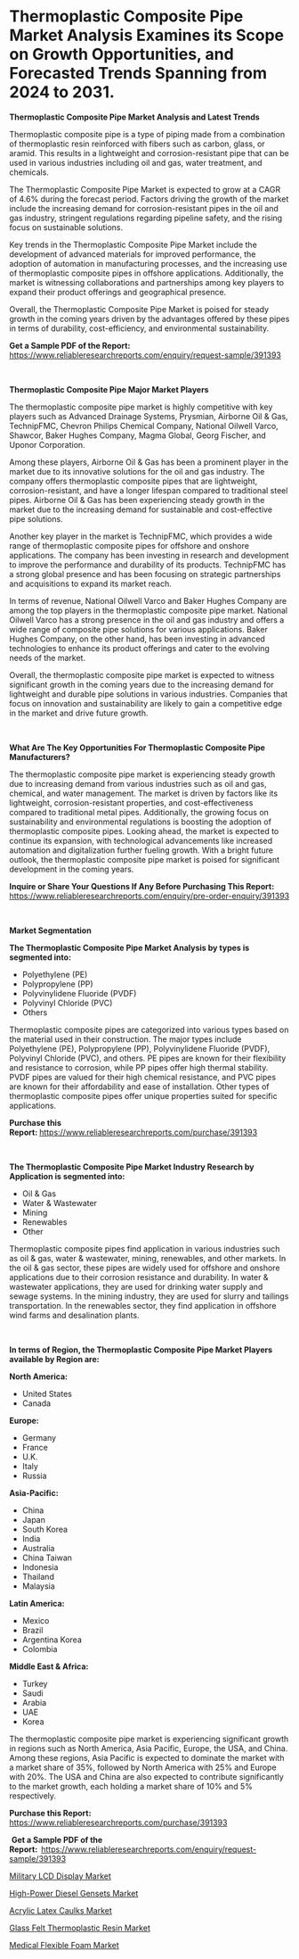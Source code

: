 <p><h1>Thermoplastic Composite Pipe Market Analysis Examines its Scope on Growth Opportunities, and Forecasted Trends Spanning from 2024 to 2031.</h1></p><p><strong>Thermoplastic Composite Pipe Market Analysis and Latest Trends</strong></p>
<p><p>Thermoplastic composite pipe is a type of piping made from a combination of thermoplastic resin reinforced with fibers such as carbon, glass, or aramid. This results in a lightweight and corrosion-resistant pipe that can be used in various industries including oil and gas, water treatment, and chemicals.</p><p>The Thermoplastic Composite Pipe Market is expected to grow at a CAGR of 4.6% during the forecast period. Factors driving the growth of the market include the increasing demand for corrosion-resistant pipes in the oil and gas industry, stringent regulations regarding pipeline safety, and the rising focus on sustainable solutions. </p><p>Key trends in the Thermoplastic Composite Pipe Market include the development of advanced materials for improved performance, the adoption of automation in manufacturing processes, and the increasing use of thermoplastic composite pipes in offshore applications. Additionally, the market is witnessing collaborations and partnerships among key players to expand their product offerings and geographical presence.</p><p>Overall, the Thermoplastic Composite Pipe Market is poised for steady growth in the coming years driven by the advantages offered by these pipes in terms of durability, cost-efficiency, and environmental sustainability.</p></p>
<p><strong>Get a Sample PDF of the Report:&nbsp;</strong> <a href="https://www.reliableresearchreports.com/enquiry/request-sample/391393">https://www.reliableresearchreports.com/enquiry/request-sample/391393</a></p>
<p>&nbsp;</p>
<p><strong>Thermoplastic Composite Pipe Major Market Players</strong></p>
<p><p>The thermoplastic composite pipe market is highly competitive with key players such as Advanced Drainage Systems, Prysmian, Airborne Oil & Gas, TechnipFMC, Chevron Philips Chemical Company, National Oilwell Varco, Shawcor, Baker Hughes Company, Magma Global, Georg Fischer, and Uponor Corporation.</p><p>Among these players, Airborne Oil & Gas has been a prominent player in the market due to its innovative solutions for the oil and gas industry. The company offers thermoplastic composite pipes that are lightweight, corrosion-resistant, and have a longer lifespan compared to traditional steel pipes. Airborne Oil & Gas has been experiencing steady growth in the market due to the increasing demand for sustainable and cost-effective pipe solutions.</p><p>Another key player in the market is TechnipFMC, which provides a wide range of thermoplastic composite pipes for offshore and onshore applications. The company has been investing in research and development to improve the performance and durability of its products. TechnipFMC has a strong global presence and has been focusing on strategic partnerships and acquisitions to expand its market reach.</p><p>In terms of revenue, National Oilwell Varco and Baker Hughes Company are among the top players in the thermoplastic composite pipe market. National Oilwell Varco has a strong presence in the oil and gas industry and offers a wide range of composite pipe solutions for various applications. Baker Hughes Company, on the other hand, has been investing in advanced technologies to enhance its product offerings and cater to the evolving needs of the market.</p><p>Overall, the thermoplastic composite pipe market is expected to witness significant growth in the coming years due to the increasing demand for lightweight and durable pipe solutions in various industries. Companies that focus on innovation and sustainability are likely to gain a competitive edge in the market and drive future growth.</p></p>
<p>&nbsp;</p>
<p><strong>What Are The Key Opportunities For Thermoplastic Composite Pipe Manufacturers?</strong></p>
<p><p>The thermoplastic composite pipe market is experiencing steady growth due to increasing demand from various industries such as oil and gas, chemical, and water management. The market is driven by factors like its lightweight, corrosion-resistant properties, and cost-effectiveness compared to traditional metal pipes. Additionally, the growing focus on sustainability and environmental regulations is boosting the adoption of thermoplastic composite pipes. Looking ahead, the market is expected to continue its expansion, with technological advancements like increased automation and digitalization further fueling growth. With a bright future outlook, the thermoplastic composite pipe market is poised for significant development in the coming years.</p></p>
<p><strong>Inquire or Share Your Questions If Any Before Purchasing This Report:</strong> <a href="https://www.reliableresearchreports.com/enquiry/pre-order-enquiry/391393">https://www.reliableresearchreports.com/enquiry/pre-order-enquiry/391393</a></p>
<p>&nbsp;</p>
<p><strong>Market Segmentation</strong></p>
<p><strong>The Thermoplastic Composite Pipe Market Analysis by types is segmented into:</strong></p>
<p><ul><li>Polyethylene (PE)</li><li>Polypropylene (PP)</li><li>Polyvinylidene Fluoride (PVDF)</li><li>Polyvinyl Chloride (PVC)</li><li>Others</li></ul></p>
<p><p>Thermoplastic composite pipes are categorized into various types based on the material used in their construction. The major types include Polyethylene (PE), Polypropylene (PP), Polyvinylidene Fluoride (PVDF), Polyvinyl Chloride (PVC), and others. PE pipes are known for their flexibility and resistance to corrosion, while PP pipes offer high thermal stability. PVDF pipes are valued for their high chemical resistance, and PVC pipes are known for their affordability and ease of installation. Other types of thermoplastic composite pipes offer unique properties suited for specific applications.</p></p>
<p><strong>Purchase this Report:&nbsp;</strong><a href="https://www.reliableresearchreports.com/purchase/391393">https://www.reliableresearchreports.com/purchase/391393</a></p>
<p>&nbsp;</p>
<p><strong>The Thermoplastic Composite Pipe Market Industry Research by Application is segmented into:</strong></p>
<p><ul><li>Oil & Gas</li><li>Water & Wastewater</li><li>Mining</li><li>Renewables</li><li>Other</li></ul></p>
<p><p>Thermoplastic composite pipes find application in various industries such as oil & gas, water & wastewater, mining, renewables, and other markets. In the oil & gas sector, these pipes are widely used for offshore and onshore applications due to their corrosion resistance and durability. In water & wastewater applications, they are used for drinking water supply and sewage systems. In the mining industry, they are used for slurry and tailings transportation. In the renewables sector, they find application in offshore wind farms and desalination plants.</p></p>
<p>&nbsp;</p>
<p><strong>In terms of Region, the Thermoplastic Composite Pipe Market Players available by Region are:</strong></p>
<p>
    <p> <strong> North America: </strong>
        <ul>
            <li>United States</li>
            <li>Canada</li>
        </ul>
        </p> 
    <p> <strong> Europe: </strong>
        <ul>
            <li>Germany</li>
            <li>France</li>
            <li>U.K.</li>
            <li>Italy</li>
            <li>Russia</li>
        </ul>
        </p> 
    <p> <strong> Asia-Pacific: </strong>
        <ul>
            <li>China</li>
            <li>Japan</li>
            <li>South Korea</li>
            <li>India</li>
            <li>Australia</li>
            <li>China Taiwan</li>
            <li>Indonesia</li>
            <li>Thailand</li>
            <li>Malaysia</li>
        </ul>
        </p> 
    <p> <strong> Latin America: </strong>
        <ul>
            <li>Mexico</li>
            <li>Brazil</li>
            <li>Argentina Korea</li>
            <li>Colombia</li>
        </ul>
        </p> 
    <p> <strong> Middle East & Africa: </strong>
        <ul>
            <li>Turkey</li>
            <li>Saudi</li>
            <li>Arabia</li>
            <li>UAE</li>
            <li>Korea</li>
        </ul>
    </p>
    </p>
<p><p>The thermoplastic composite pipe market is experiencing significant growth in regions such as North America, Asia Pacific, Europe, the USA, and China. Among these regions, Asia Pacific is expected to dominate the market with a market share of 35%, followed by North America with 25% and Europe with 20%. The USA and China are also expected to contribute significantly to the market growth, each holding a market share of 10% and 5% respectively.</p></p>
<p><strong>Purchase this Report: </strong><a href="https://www.reliableresearchreports.com/purchase/391393">https://www.reliableresearchreports.com/purchase/391393</a></p>
<p>&nbsp;<strong>Get a Sample PDF of the Report:&nbsp;&nbsp;</strong><a href="https://www.reliableresearchreports.com/enquiry/request-sample/391393">https://www.reliableresearchreports.com/enquiry/request-sample/391393</a></p>
<p><strong></strong></p>
<p><p><a href="https://view.publitas.com/reportprime-1/global-military-lcd-display-market-by-types-applications-and-major-players-with-regional-growth-rate-analysis-and-development-situation-from-2024-to-2031/">Military LCD Display Market</a></p><p><a href="https://thundering-castanet-c65.notion.site/High-Power-Diesel-Gensets-Market-Research-Report-Unlocks-Analysis-on-the-Market-Financial-Status-Ma-52cc5ddd2d654b348b1467f5eccef316">High-Power Diesel Gensets Market</a></p><p><a href="https://view.publitas.com/reportprime-1/acrylic-latex-caulks-market-dynamics-2024-2031-also-about-its-market-trends-projections-and-opportunities/">Acrylic Latex Caulks Market</a></p><p><a href="https://github.com/peachesmcdowel1/Market-Research-Report-List-1/blob/main/glass-felt-thermoplastic-resin-market.md">Glass Felt Thermoplastic Resin Market</a></p><p><a href="https://github.com/redneck06/Market-Research-Report-List-2/blob/main/medical-flexible-foam-market.md">Medical Flexible Foam Market</a></p></p>